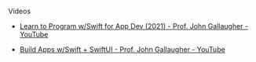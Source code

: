 Videos

* [Learn to Program w/Swift for App Dev (2021) - Prof. John Gallaugher - YouTube](https://youtu.be/1a_gRtECKFk?si=gFu8QkrqiQbpO3El)

* [Build Apps w/Swift + SwiftUI - Prof. John Gallaugher - YouTube](https://youtube.com/playlist?list=PL9VJ9OpT-IPSM6dFSwQCIl409gNBsqKTe&si=wTRIXWVbr41EhxM0)

